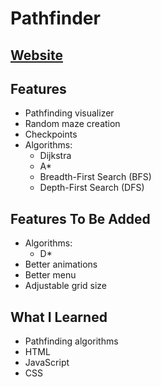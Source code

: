 # Pathfinder

## [Website](https://erendn.github.io/pathfinder-js/)

## Features
* Pathfinding visualizer
* Random maze creation
* Checkpoints
* Algorithms:
  * Dijkstra
  * A*
  * Breadth-First Search (BFS)
  * Depth-First Search (DFS) 

## Features To Be Added
* Algorithms:
  * D*
* Better animations
* Better menu
* Adjustable grid size

## What I Learned
* Pathfinding algorithms
* HTML
* JavaScript
* CSS
<!---
## Screenshots
![screenshot](screenshot-1.png "In-game")
![screenshot](screenshot-2.png "In-game")
-->
